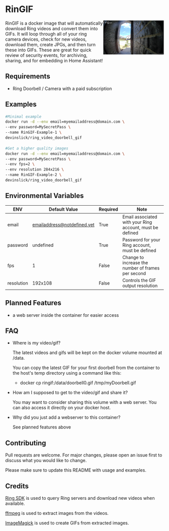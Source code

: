 # RinGIF

<img src="sample.gif" align="right" height=108/>

RinGIF is a docker image that will automatically download Ring videos and 
convert them into GIFs.  It will loop through all of your ring camera devices,
check for new videos, download them, create JPGs, and then turn these into GIFs.
These are great for quick review of security events, for archiving, sharing, and for embedding in Home Assistant!

## Requirements
- Ring Doorbell / Camera with a paid subscription


## Examples

```bash
#Minimal example
docker run -d --env email=myemailaddress@domain.com \
--env password=MySecretPass \
--name RinGIF-Example-1 \
devinslick/ring_video_doorbell_gif

#Get a higher quality images
docker run -d --env email=myemailaddress@domain.com \
--env password=MySecretPass \
--env fps=2 \
--env resolution 284x216 \
--name RinGIF-Example-2 \
devinslick/ring_video_doorbell_gif

```

## Environmental Variables

| ENV  | Default Value| Required | Note |
| ------------- | ------------- | ------------- | ------------- |
| email | emailaddress@notdefined.yet | True | Email associated with your Ring account, must be defined |
| password  | undefined  | True | Password for your Ring account, must be defined  |
| fps  | 1  | False | Change to increase the number of frames per second |
| resolution | 192x108 | False | Controls the GIF output resolution |

## Planned Features
- a web server inside the container for easier access

## FAQ
- Where is my video/gif?

  The latest videos and gifs will be kept on the docker volume mounted at /data.

  You can copy the latest GIF for your first doorbell from the container to the host's temp directory using a command like this:
  - docker cp ringif:/data/doorbell0.gif /tmp/myDoorbell.gif

- How am I supposed to get to the video/gif and share it?

  You may want to consider sharing this volume with a web server. 
  You can also access it directly on your docker host.
- Why did you just add a webserver to this container?

  See planned features above

## Contributing
Pull requests are welcome. For major changes, please open an issue first to discuss what you would like to change.

Please make sure to update this README with usage and examples.

## Credits
[Ring SDK](https://github.com/tchellomello/python-ring-doorbell/) is used to query Ring servers and download new videos when available.

[ffmpeg](https://github.com/FFmpeg/FFmpeg) is used to extract images from the videos.

[ImageMagick](https://github.com/ImageMagick/ImageMagick) is used to create GIFs from extracted images.
